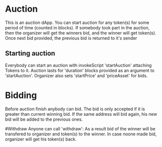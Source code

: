 # Auction

This is an auction dApp.
You can start auction for any token(s) for some period of time (counted in blocks).
If somebody took part in the auction, then the organizer will get the winners bid, and the winner will get token(s).
Once next bid provided, the previous bid is returned to it's sender

## Starting auction
Everybody can start an auction with invokeScript 'startAuction' attaching Tokens to it.
Auction lasts for 'duration' blocks provided as an argument to 'startAuction'.
Organizer also sets 'startPrice' and 'priceAsset' for bids.

# Bidding
Before auction finish anybody can bid. The bid is only accepted if it is greater than current winning bid.
If the same address will bid again, his new bid will be added to the previous ones.

#Withdraw
Anyone can call 'withdraw':
As a result bid of the winner will be transfered to organizer and token(s) to the winner.
In case noone made bid, organizer will get his token(s) back.